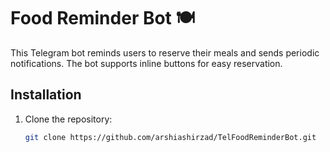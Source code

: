 # Food Reminder Bot 🍽️

This Telegram bot reminds users to reserve their meals and sends periodic notifications. The bot supports inline buttons for easy reservation.

## Installation

1. Clone the repository:
   ```bash
   git clone https://github.com/arshiashirzad/TelFoodReminderBot.git
